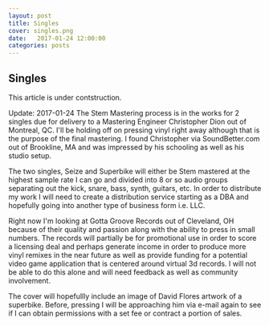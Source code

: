 ```yaml
---
layout: post
title: Singles
cover: singles.png
date:   2017-01-24 12:00:00
categories: posts
---
```


## Singles

This article is under contstruction.
 
 Update: 2017-01-24 The Stem Mastering process is in the works for 2 singles due for delivery 
 to a Mastering Engineer Christopher Dion out of Montreal, QC. I'll be holding off on pressing
 vinyl right away although that is the purpose of the final mastering. I found Christopher via 
 SoundBetter.com out of Brookline, MA and was impressed by his schooling as well as his studio setup. 

The two singles, Seize and Superbike will either be Stem mastered at the highest sample rate I can 
go and divided into 8 or so audio groups separating out the kick, snare, bass, synth, guitars, etc. 
In order to distribute my work I will need to create a distribution service starting as a DBA and
hopefully going into another type of business form i.e. LLC. 

Right now I'm looking at Gotta Groove Records out of Cleveland, OH because of their quality and passion 
along with the ability to press in small numbers. The records will partially be for promotional use 
in order to score a licensing deal and perhaps generate income in order to produce more vinyl remixes 
in the near future as well as provide funding for a potential video game application that is centered
around virtual 3d records. I will not be able to do this alone and will need feedback as well as community 
involvement. 

The cover will hopefullly include an image of David Flores artwork of a superbike. Before, pressing I will
be approaching him via e-mail again to see if I can obtain permissions with a set fee or contract a portion 
of sales. 


